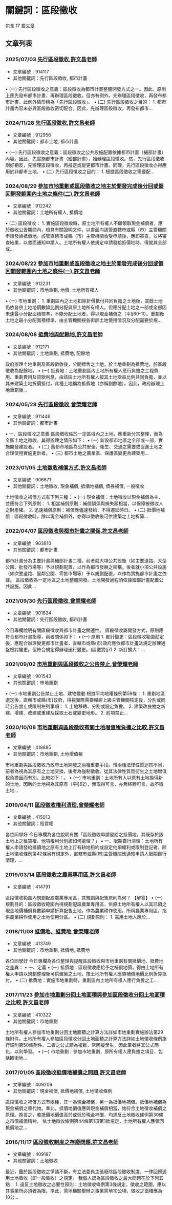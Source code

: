 # 關鍵詞：區段徵收

包含 17 篇文章

## 文章列表

### 2025/07/03 [先行區段徵收,許文昌老師](../../articles/914117_%E5%85%88%E8%A1%8C%E5%8D%80%E6%AE%B5%E5%BE%B5%E6%94%B6%2C%E8%A8%B1%E6%96%87%E6%98%8C%E8%80%81%E5%B8%AB.md)
- 文章編號：914117
- 其他關鍵詞：先行區段徵收, 都市計畫

• (一) 先行區段徵收之意義：區段徵收為都市計畫整體開發方式之一。因此，原則上應先發布都市計畫，再辦理區段徵收。但亦有例外，先辦理區段徵收，再發布都市計畫。此例外情形稱為「先行區段徵收」。 • (二) 先行區段徵收之目的： 1. 都市計畫內容未必與區段徵收密切配合。因此，先辦理區段徵收，再發布都市...

### 2024/11/28 [先行區段徵收,許文昌老師](../../articles/912956_%E5%85%88%E8%A1%8C%E5%8D%80%E6%AE%B5%E5%BE%B5%E6%94%B6%2C%E8%A8%B1%E6%96%87%E6%98%8C%E8%80%81%E5%B8%AB.md)
- 文章編號：912956
- 其他關鍵詞：都市土地, 都市計畫

• (一) 先行區段徵收之意義：區段徵收之公共設施配置依據都市計畫（細部計畫）內容。因此，先實施都市計畫（細部計畫），始辦理區段徵收。然，先行區段徵收剛好相反，先辦理區段徵收，再擬定或變更都市計畫。同理，先行區段徵收亦得應用於非都市土地。 • (二) 先行區段徵收之目的： 1. 根據區段徵收之需要配...

### 2024/08/29 [參加市地重劃或區段徵收之地主於開發完成後分回或領回開發範圍內土地之條件(二),許文昌老師](../../articles/912242_%E5%8F%83%E5%8A%A0%E5%B8%82%E5%9C%B0%E9%87%8D%E5%8A%83%E6%88%96%E5%8D%80%E6%AE%B5%E5%BE%B5%E6%94%B6%E4%B9%8B%E5%9C%B0%E4%B8%BB%E6%96%BC%E9%96%8B%E7%99%BC%E5%AE%8C%E6%88%90%E5%BE%8C%E5%88%86%E5%9B%9E%E6%88%96%E9%A0%98%E5%9B%9E%E9%96%8B%E7%99%BC%E7%AF%84%E5%9C%8D%E5%85%A7%E5%9C%9F%E5%9C%B0%E4%B9%8B%E6%A2%9D%E4%BB%B6%28%E4%BA%8C%29%2C%E8%A8%B1%E6%96%87%E6%98%8C%E8%80%81%E5%B8%AB.md)
- 文章編號：912242
- 其他關鍵詞：土地所有權人, 抵價地

• (二) 區段徵收： 1. 實施區段徵收時，原土地所有權人不願領取現金補償者，應於徵收公告期間內，檢具有關證明文件，以書面向該管直轄市或縣（市）主管機關申請發給抵價地。該管直轄市或縣（市）主管機關收受申請後，應即審查，並將審查結果，以書面通知申請人。土地所有權人依規定申請發給抵價地時，得就其全部或...

### 2024/08/22 [參加市地重劃或區段徵收之地主於開發完成後分回或領回開發範圍內土地之條件(一),許文昌老師](../../articles/912231_%E5%8F%83%E5%8A%A0%E5%B8%82%E5%9C%B0%E9%87%8D%E5%8A%83%E6%88%96%E5%8D%80%E6%AE%B5%E5%BE%B5%E6%94%B6%E4%B9%8B%E5%9C%B0%E4%B8%BB%E6%96%BC%E9%96%8B%E7%99%BC%E5%AE%8C%E6%88%90%E5%BE%8C%E5%88%86%E5%9B%9E%E6%88%96%E9%A0%98%E5%9B%9E%E9%96%8B%E7%99%BC%E7%AF%84%E5%9C%8D%E5%85%A7%E5%9C%9F%E5%9C%B0%E4%B9%8B%E6%A2%9D%E4%BB%B6%28%E4%B8%80%29%2C%E8%A8%B1%E6%96%87%E6%98%8C%E8%80%81%E5%B8%AB.md)
- 文章編號：912231
- 其他關鍵詞：市地重劃, 地價, 土地所有權人

• (一) 市地重劃： 1. 重劃區內之土地扣除折價抵付共同負擔之土地後，其餘土地仍依各宗土地地價數額比例分配與原土地所有權人。但應分配土地之一部或全部因未達最小分配面積標準，不能分配土地者，得以現金補償之（平§60-1I）。重劃後土地之最小分配面積標準，由主管機關視各街廓土地使用情況及分配需要於規...

### 2024/08/08 [抵費地與配餘地,許文昌老師](../../articles/912171_%E6%8A%B5%E8%B2%BB%E5%9C%B0%E8%88%87%E9%85%8D%E9%A4%98%E5%9C%B0%2C%E8%A8%B1%E6%96%87%E6%98%8C%E8%80%81%E5%B8%AB.md)
- 文章編號：912171
- 其他關鍵詞：土地重劃, 抵費地, 配餘地

政府辦理土地重劃及區段徵收後，公開標售之土地，於土地重劃為抵費地，於區段徵收為配餘地。 • (一) 抵費地：土地重劃區內土地所有權人應行負擔之工程費用、重劃費用及貸款利息，由該區土地所有權人按其土地受益比例共同負擔，並以其未建築土地折價抵付，此種土地稱為抵費地（亦稱劃餘地）。因此，政府辦理土地重劃後...

### 2024/05/28 [先行區段徵收,曾榮耀老師](../../articles/911446_%E5%85%88%E8%A1%8C%E5%8D%80%E6%AE%B5%E5%BE%B5%E6%94%B6%2C%E6%9B%BE%E6%A6%AE%E8%80%80%E8%80%81%E5%B8%AB.md)
- 文章編號：911446
- 其他關鍵詞：都市計畫

• 一、區段徵收之意義 區段徵收係於一定區域內之土地，應重新分宗整理，而為全區土地之徵收。其得辦理之情形如下： • (一) 新設都市地區之全部或一部，實施開發建設者。 • (二) 舊都市地區為公共安全、衛生、交通之需要或促進土地之合理使用實施更新者。 • (三) 都市土地之農業區、保護區變更為建築用...

### 2023/01/05 [土地徵收補償方式,許文昌老師](../../articles/906671_%E5%9C%9F%E5%9C%B0%E5%BE%B5%E6%94%B6%E8%A3%9C%E5%84%9F%E6%96%B9%E5%BC%8F%2C%E8%A8%B1%E6%96%87%E6%98%8C%E8%80%81%E5%B8%AB.md)
- 文章編號：906671
- 其他關鍵詞：土地徵收, 現金補償, 抵價地補償, 債券補償, 一般徵收

土地徵收之補償方式有下列三種： • (一) 現金補償：土地徵收以現金補償為主，並應符合下列原則： 1. 相當補償原則：補償額須與損失額相當，以保障被徵收人之財產權。 2. 迅速補償原則：補償應儘速發給，不得遷延時日。 • (二) 抵價地補償：區段徵收時，除以現金補償外，亦得以徵收後可供建築之土地折算...

### 2022/04/07 [區段徵收與都市計畫之關係,許文昌老師](../../articles/903810_%E5%8D%80%E6%AE%B5%E5%BE%B5%E6%94%B6%E8%88%87%E9%83%BD%E5%B8%82%E8%A8%88%E7%95%AB%E4%B9%8B%E9%97%9C%E4%BF%82%2C%E8%A8%B1%E6%96%87%E6%98%8C%E8%80%81%E5%B8%AB.md)
- 文章編號：903810
- 其他關鍵詞：都市計畫

都市計畫分為主要計畫與細部計畫二種。前者就大項公共設施（如主要道路、大型公園、批發市場等）予以規劃配置，以作為都市發展之架構。後者就小項公共設施（如次要道路、里鄰公園、零售市場等）予以規劃配置，以作為實施都市計畫之依據。 區段徵收為一定地區之土地整體開發。土地開發過程須依據細部計畫配置公共設施。因此...

### 2021/09/30 [先行區段徵收,曾榮耀老師](../../articles/901834_%E5%85%88%E8%A1%8C%E5%8D%80%E6%AE%B5%E5%BE%B5%E6%94%B6%2C%E6%9B%BE%E6%A6%AE%E8%80%80%E8%80%81%E5%B8%AB.md)
- 文章編號：901834
- 其他關鍵詞：先行區段徵收, 都市計畫

今日專欄說明有關區段徵收與都市計畫之關連性。 區段徵收屬開發方式，原則應符合都市計畫指導，兩者關係如下： • (一) 原則 1. 都計變更：區段徵收範圍勘定後，應配合辦理變更都市計畫者，直轄市或縣(市)政府應依都市計畫法規定辦理通盤檢討變更。但符合規定得辦理迅行變更。(區徵實§7) 2. 新訂擴大：...

### 2021/09/02 [市地重劃與區段徵收之公告禁止,曾榮耀老師](../../articles/901543_%E5%B8%82%E5%9C%B0%E9%87%8D%E5%8A%83%E8%88%87%E5%8D%80%E6%AE%B5%E5%BE%B5%E6%94%B6%E4%B9%8B%E5%85%AC%E5%91%8A%E7%A6%81%E6%AD%A2%2C%E6%9B%BE%E6%A6%AE%E8%80%80%E8%80%81%E5%B8%AB.md)
- 文章編號：901543
- 其他關鍵詞：市地重劃

• (一) 市地重劃公告禁止土地、建物變動 根據平均地權條例第59條： 1. 重劃地區選定後，直轄市或縣(市)政府，得視實際需要報經上級主管機關核定後，分別或同時公告禁止或限制左列事項： 1. 土地移轉、分割或設定負擔。 2. 建築改良物之新建、增建、改建或重建及採取土石或變更地形。 2. 前項禁止...

### 2020/10/08 [市地重劃與區段徵收有關土地增值稅負擔之比較,許文昌老師](../../articles/419885_%E5%B8%82%E5%9C%B0%E9%87%8D%E5%8A%83%E8%88%87%E5%8D%80%E6%AE%B5%E5%BE%B5%E6%94%B6%E6%9C%89%E9%97%9C%E5%9C%9F%E5%9C%B0%E5%A2%9E%E5%80%BC%E7%A8%85%E8%B2%A0%E6%93%94%E4%B9%8B%E6%AF%94%E8%BC%83%2C%E8%A8%B1%E6%96%87%E6%98%8C%E8%80%81%E5%B8%AB.md)
- 文章編號：419885
- 其他關鍵詞：市地重劃, 土地增值稅

市地重劃與區段徵收乃政府土地開發之兩種重要手段。惟兩種法律性質迥然不同，前者為視為其原有之土地交換，後者為強制徵收。從其法律性質而衍生之土地增值稅負擔因而有別，比較如下：。 • (一) 市地重劃：土地所有人以原有土地換得新的土地。因新的土地視為其原有（平§62），無取得可言，亦無移轉可言，故不徵土地...

### 2019/04/11 [區段徵收權利清理,曾榮耀老師](../../articles/415013_%E5%8D%80%E6%AE%B5%E5%BE%B5%E6%94%B6%E6%AC%8A%E5%88%A9%E6%B8%85%E7%90%86%2C%E6%9B%BE%E6%A6%AE%E8%80%80%E8%80%81%E5%B8%AB.md)
- 文章編號：415013
- 其他關鍵詞：租賃權

各位同學好 今日專欄為各位說明有關「區段徵收申請發給之抵價地，其既存於該土地上之租賃權、他項權利分別該如何處理？」 • 一、限期自行清理：土地所有權人申請發給抵價地之原有土地上訂有耕地租約或設定他項權利或限制登記者，除土地徵收條例第42條另有規定外，直轄市或縣(市)主管機關應通知申請人限期自行清理，...

### 2019/03/14 [區段徵收之農業專用區,許文昌老師](../../articles/414791_%E5%8D%80%E6%AE%B5%E5%BE%B5%E6%94%B6%E4%B9%8B%E8%BE%B2%E6%A5%AD%E5%B0%88%E7%94%A8%E5%8D%80%2C%E8%A8%B1%E6%96%87%E6%98%8C%E8%80%81%E5%B8%AB.md)
- 文章編號：414791

區段徵收範圍內規劃配設農業專用區，其規劃與配售原則為何？ 【解答】 • (一) 規劃目的：區段徵收範圍內得規劃配設農業專用區，供原土地所有權人以其已領之現金地價補償費數額申請折算配售土地，作為農業耕作使用。所稱農業專用區，指供農業耕作使用之土地使用分區。 • (二) 規劃原則： 1. 需用土地人應於...

### 2018/11/08 [抵價地、抵費地,曾榮耀老師](../../articles/413749_%E6%8A%B5%E5%83%B9%E5%9C%B0%E3%80%81%E6%8A%B5%E8%B2%BB%E5%9C%B0%2C%E6%9B%BE%E6%A6%AE%E8%80%80%E8%80%81%E5%B8%AB.md)
- 文章編號：413749
- 其他關鍵詞：市地重劃, 抵價地, 抵費地

各位同學好 今日專欄為各位整理與提醒區段徵收與市地重劃有關抵價地、抵費地之差異： • 一、定義 • (一) 抵價地：區段徵收應給予之補償地價，得由土地所有權人申請以規劃整理後可供建築之土地，按土地所有權人應領補償地價比例折算抵付。 • (二) 抵費地：實施市地重劃時，重劃區內土地所有權人應行負擔之工...

### 2017/11/23 [參加市地重劃分回土地面積與參加區段徵收分回土地面積之比較,許文昌老師](../../articles/410322_%E5%8F%83%E5%8A%A0%E5%B8%82%E5%9C%B0%E9%87%8D%E5%8A%83%E5%88%86%E5%9B%9E%E5%9C%9F%E5%9C%B0%E9%9D%A2%E7%A9%8D%E8%88%87%E5%8F%83%E5%8A%A0%E5%8D%80%E6%AE%B5%E5%BE%B5%E6%94%B6%E5%88%86%E5%9B%9E%E5%9C%9F%E5%9C%B0%E9%9D%A2%E7%A9%8D%E4%B9%8B%E6%AF%94%E8%BC%83%2C%E8%A8%B1%E6%96%87%E6%98%8C%E8%80%81%E5%B8%AB.md)
- 文章編號：410322
- 其他關鍵詞：市地重劃

土地所有權人參加市地重劃分回土地面積之計算方法詳如市地重劃實施辦法第29條附件。土地所有權人參加區段徵收分回土地面積之計算方法詳如土地徵收條例施行細則第50條附件。二者之公式頗為複雜，常困擾學生，因此筆者將其公式簡化，以利學習。 • (一) 市地重劃：參加市地重劃，原所有權人應負擔之項目，包括臨街地...

### 2017/01/05 [區段徵收抵價地補償之問題,許文昌老師](../../articles/409209_%E5%8D%80%E6%AE%B5%E5%BE%B5%E6%94%B6%E6%8A%B5%E5%83%B9%E5%9C%B0%E8%A3%9C%E5%84%9F%E4%B9%8B%E5%95%8F%E9%A1%8C%2C%E8%A8%B1%E6%96%87%E6%98%8C%E8%80%81%E5%B8%AB.md)
- 文章編號：409209
- 其他關鍵詞：現金補償, 抵價地補償, 土地徵收條例

區段徵收之補償方式有兩種，其一為現金補償，另一為抵價地補償。抵價地補償為現金補償之替代物。準此，抵價地價值應與現金補償相當，始符合土地徵收補償之原理。換言之，若抵價地價值高於或低於現金補償，均違反土地徵收條例第30條之市價補償精神。 依土地徵收條例第44條第1項第1款規定，土地所有權人應領回抵價地之...

### 2016/11/17 [區段徵收制度之存廢問題,許文昌老師](../../articles/409197_%E5%8D%80%E6%AE%B5%E5%BE%B5%E6%94%B6%E5%88%B6%E5%BA%A6%E4%B9%8B%E5%AD%98%E5%BB%A2%E5%95%8F%E9%A1%8C%2C%E8%A8%B1%E6%96%87%E6%98%8C%E8%80%81%E5%B8%AB.md)
- 文章編號：409197
- 其他關鍵詞：土地徵收

最近，鑑於區段徵收之爭議不斷，有立法委員主張廢除區段徵收制度，一律回歸適用土地徵收（即一般徵收）之規定。 我個人認為區段徵收之最大問題在於下列五點： 1. 違反土地徵收之必要性原則：土地徵收條例第3條規定，徵收之範圍，應以其事業所必須者為限。準此，需地機關舉辦之事業需地10公頃，徵收之面積應為10公...
